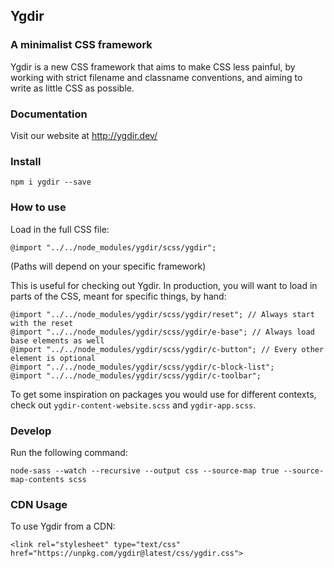 ## Ygdir

### A minimalist CSS framework

Ygdir is a new CSS framework that aims to make CSS less painful, by working with strict filename and classname conventions, and aiming to write as little CSS as possible.

### Documentation

Visit our website at http://ygdir.dev/

### Install

    npm i ygdir --save

### How to use

Load in the full CSS file:

    @import "../../node_modules/ygdir/scss/ygdir";

(Paths will depend on your specific framework)

This is useful for checking out Ygdir. In production, you will want to load in parts of the CSS, meant for specific things, by hand:

    @import "../../node_modules/ygdir/scss/ygdir/reset"; // Always start with the reset
    @import "../../node_modules/ygdir/scss/ygdir/e-base"; // Always load base elements as well
    @import "../../node_modules/ygdir/scss/ygdir/c-button"; // Every other element is optional
    @import "../../node_modules/ygdir/scss/ygdir/c-block-list";
    @import "../../node_modules/ygdir/scss/ygdir/c-toolbar";

To get some inspiration on packages you would use for different contexts, check out `ygdir-content-website.scss` and `ygdir-app.scss`.

### Develop

Run the following command:

    node-sass --watch --recursive --output css --source-map true --source-map-contents scss

### CDN Usage

To use Ygdir from a CDN:

    <link rel="stylesheet" type="text/css" href="https://unpkg.com/ygdir@latest/css/ygdir.css">

